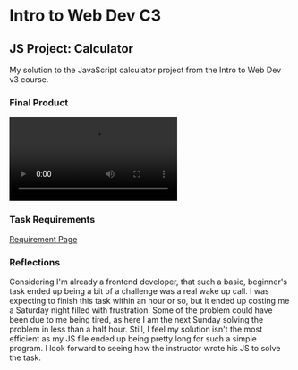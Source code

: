 # Intro to Web Dev C3

## JS Project: Calculator

My solution to the JavaScript calculator project from the Intro to Web Dev v3 course.

### Final Product

<video src="./calc_rec.mov" ></video>

### Task Requirements

[Requirement Page](https://btholt.github.io/complete-intro-to-web-dev-v3/lessons/putting-it-all-together/project)

### Reflections

Considering I'm already a frontend developer, that such a basic, beginner's task ended up being a bit of a challenge was a real wake up call. I was expecting to finish this task within an hour or so, but it ended up costing me a Saturday night filled with frustration. Some of the problem could have been due to me being tired, as here I am the next Sunday solving the problem in less than a half hour. Still, I feel my solution isn't the most efficient as my JS file ended up being pretty long for such a simple program. I look forward to seeing how the instructor wrote his JS to solve the task.
